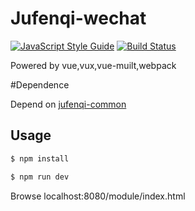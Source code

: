 # Jufenqi-wechat

[![JavaScript Style Guide](https://img.shields.io/badge/code%20style-standard-brightgreen.svg)](http://standardjs.com/)
[![Build Status](https://travis-ci.org/lsvih/jufenqi.svg?branch=master)](https://travis-ci.org/lsvih/jufenqi)

Powered by vue,vux,vue-muilt,webpack

#Dependence

Depend on [jufenqi-common](http://github.com/lsvih/jufenqi-common)

## Usage

```sh
$ npm install

$ npm run dev
```

Browse localhost:8080/module/index.html
